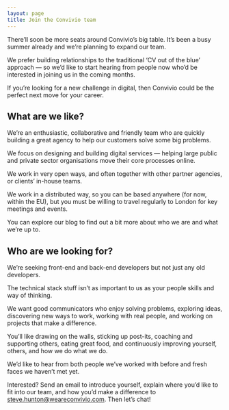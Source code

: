 ```yaml
---
layout: page
title: Join the Convivio team
---
```


There’ll soon be more seats around Convivio’s big table. It’s been a busy summer already and we’re planning to expand our team.

We prefer building relationships to the traditional ‘CV out of the blue’ approach — so we’d like to start hearing from people now who’d be interested in joining us in the coming months.

If you’re looking for a new challenge in digital, then Convivio could be the perfect next move for your career.

## What are we like?

We’re an enthusiastic, collaborative and friendly team who are quickly building a great agency to help our customers solve some big problems.

We focus on designing and building digital services — helping large public and private sector organisations move their core processes online.

We work in very open ways, and often together with other partner agencies, or clients’ in-house teams.

We work in a distributed way, so you can be based anywhere (for now, within the EU), but you must be willing to travel regularly to London for key meetings and events.

You can explore our blog to find out a bit more about who we are and what we’re up to.

## Who are we looking for?

We’re seeking front-end and back-end developers but not just any old developers.

The technical stack stuff isn’t as important to us as your people skills and way of thinking.

We want good communicators who enjoy solving problems, exploring ideas, discovering new ways to work, working with real people, and working on projects that make a difference.

You’ll like drawing on the walls, sticking up post-its, coaching and supporting others, eating great food, and continuously improving yourself, others, and how we do what we do.

We’d like to hear from both people we’ve worked with before and fresh faces we haven’t met yet.

Interested? Send an email to introduce yourself, explain where you’d like to fit into our team, and how you’d make a difference to <a href="mailto:steve.hunton@weareconvivio.com">steve.hunton@weareconvivio.com</a>. Then let’s chat!
